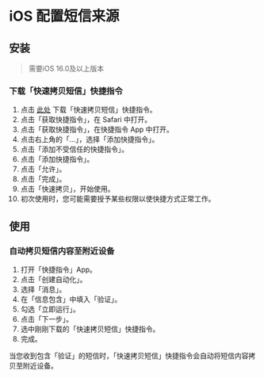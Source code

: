 # iOS 配置短信来源

## 安装

> 需要iOS 16.0及以上版本

### 下载「快速拷贝短信」快捷指令

1. 点击 [此处](https://www.icloud.com/shortcuts/6b28c42df1e540e1a0306bc8bf7e0ab7) 下载「快速拷贝短信」快捷指令。
2. 点击「获取快捷指令」，在 Safari 中打开。
3. 点击「获取快捷指令」，在快捷指令 App 中打开。
4. 点击右上角的「…」，选择「添加快捷指令」。
5. 点击「添加不受信任的快捷指令」。
6. 点击「添加快捷指令」。
7. 点击「允许」。
8. 点击「完成」。
9. 点击「快速拷贝」，开始使用。
10. 初次使用时，您可能需要授予某些权限以使快捷方式正常工作。

## 使用

### 自动拷贝短信内容至附近设备

1. 打开「快捷指令」App。
2. 点击「创建自动化」。
3. 选择「消息」。
4. 在「信息包含」中填入「验证」。
5. 勾选「立即运行」。
6. 点击「下一步」。
7. 选中刚刚下载的「快速拷贝短信」快捷指令。
8. 完成。

当您收到包含「验证」的短信时，「快速拷贝短信」快捷指令会自动将短信内容拷贝至附近设备。
